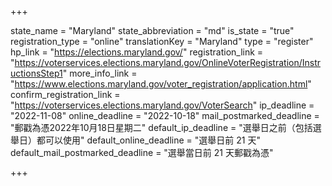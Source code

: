 +++

state_name = "Maryland"
state_abbreviation = "md"
is_state = "true"
registration_type = "online"
translationKey = "Maryland"
type = "register"
hp_link = "https://elections.maryland.gov/"
registration_link = "https://voterservices.elections.maryland.gov/OnlineVoterRegistration/InstructionsStep1"
more_info_link = "https://www.elections.maryland.gov/voter_registration/application.html"
confirm_registration_link = "https://voterservices.elections.maryland.gov/VoterSearch"
ip_deadline = "2022-11-08"
online_deadline = "2022-10-18"
mail_postmarked_deadline = "郵戳為憑2022年10月18日星期二"
default_ip_deadline = "選舉日之前（包括選舉日）都可以使用"
default_online_deadline = "選舉日前 21 天"
default_mail_postmarked_deadline = "選舉當日前 21 天郵戳為憑"

+++